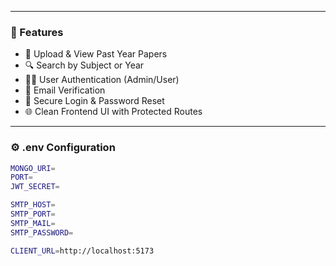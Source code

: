 

---

### 🚀 Features

- 🧾 Upload & View Past Year Papers
- 🔍 Search by Subject or Year
- 🧑‍💻 User Authentication (Admin/User)
- 📨 Email Verification
- 🔑 Secure Login & Password Reset
- 🌐 Clean Frontend UI with Protected Routes

---

### ⚙️ .env Configuration

```bash
MONGO_URI=
PORT=
JWT_SECRET=

SMTP_HOST=
SMTP_PORT=
SMTP_MAIL=
SMTP_PASSWORD=

CLIENT_URL=http://localhost:5173
